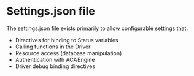 # Settings.json file

The settings.json file exists primarily to allow configurable settings that:

* Directives for binding to Status variables
* Calling functions in the Driver
* Resource access \(database manipulation\)
* Authentication with ACA Engine
* Driver debug binding directives